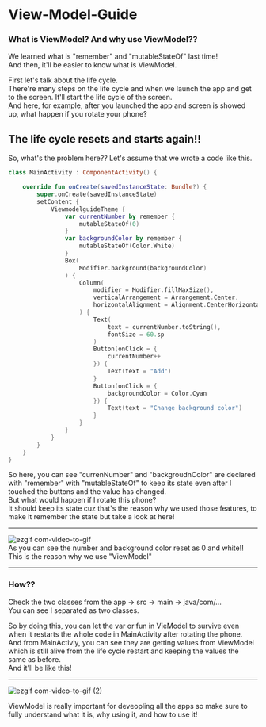 # View-Model-Guide

### What is ViewModel? And why use ViewModel??
We learned what is "remember" and "mutableStateOf" last time!  
And then, it'll be easier to know what is ViewModel.  

First let's talk about the life cycle.  
There're many steps on the life cycle and when we launch the app and get to the screen. It'll start the life cycle of the screen.  
And here, for example, after you launched the app and screen is showed up, what happen if you rotate your phone?

## The life cycle resets and starts again!!

So, what's the problem here?? Let's assume that we wrote a code like this.
```kotlin
class MainActivity : ComponentActivity() {

    override fun onCreate(savedInstanceState: Bundle?) {
        super.onCreate(savedInstanceState)
        setContent {
            ViewmodelguideTheme {
                var currentNumber by remember {
                    mutableStateOf(0)
                }
                var backgroundColor by remember {
                    mutableStateOf(Color.White)
                }
                Box(
                    Modifier.background(backgroundColor)
                ) {
                    Column(
                        modifier = Modifier.fillMaxSize(),
                        verticalArrangement = Arrangement.Center,
                        horizontalAlignment = Alignment.CenterHorizontally,
                    ) {
                        Text(
                            text = currentNumber.toString(),
                            fontSize = 60.sp
                        )
                        Button(onClick = {
                            currentNumber++
                        }) {
                            Text(text = "Add")
                        }
                        Button(onClick = {
                            backgroundColor = Color.Cyan
                        }) {
                            Text(text = "Change background color")
                        }
                    }
                }
            }
        }
    }
}
```
So here, you can see "currenNumber" and "backgroudnColor" are declared with "remember" with "mutableStateOf" to keep its state even after I touched the buttons and the value has changed.  
But what would happen if I rotate this phone?  
It should keep its state cuz that's the reason why we used those features, to make it remember the state but take a look at here!  
***
![ezgif com-video-to-gif](https://github.com/world2222/View-Model-Guide/assets/52661837/3f3ef1d1-7ebd-4229-8120-a9920e7e7de7)  
As you can see the number and background color reset as 0 and white!!  
This is the reason why we use "ViewModel"  

***
### How??
Check the two classes from the app -> src -> main -> java/com/...  
You can see I separated as two classes.  

So by doing this, you can let the var or fun in VieModel to survive even when it restarts the whole code in MainActivity after rotating the phone.  
And from MainActiviy, you can see they are getting values from ViewModel which is still alive from the life cycle restart and keeping the values the same as before.  
And it'll be like this!  
***
![ezgif com-video-to-gif (2)](https://github.com/world2222/View-Model-Guide/assets/52661837/ec41913c-fc44-4cc5-82c6-830c93953d79)  

ViewModel is really important for deveopling all the apps so make sure to fully understand what it is, why using it, and how to use it!
